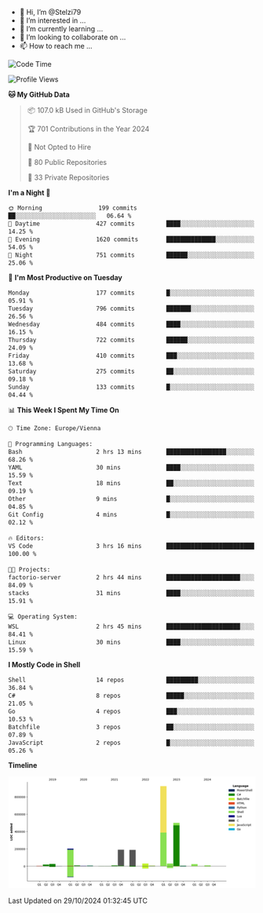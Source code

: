 - 👋 Hi, I’m @Stelzi79
- 👀 I’m interested in ...
- 🌱 I’m currently learning ...
- 💞️ I’m looking to collaborate on ...
- 📫 How to reach me ...

<!--START_SECTION:waka-->
![Code Time](http://img.shields.io/badge/Code%20Time-1%2C098%20hrs%2017%20mins-blue)

![Profile Views](http://img.shields.io/badge/Profile%20Views-0-blue)

**🐱 My GitHub Data** 

> 📦 107.0 kB Used in GitHub's Storage 
 > 
> 🏆 701 Contributions in the Year 2024
 > 
> 🚫 Not Opted to Hire
 > 
> 📜 80 Public Repositories 
 > 
> 🔑 33 Private Repositories 
 > 
**I'm a Night 🦉** 

```text
🌞 Morning                199 commits         ██░░░░░░░░░░░░░░░░░░░░░░░   06.64 % 
🌆 Daytime                427 commits         ████░░░░░░░░░░░░░░░░░░░░░   14.25 % 
🌃 Evening                1620 commits        ██████████████░░░░░░░░░░░   54.05 % 
🌙 Night                  751 commits         ██████░░░░░░░░░░░░░░░░░░░   25.06 % 
```
📅 **I'm Most Productive on Tuesday** 

```text
Monday                   177 commits         █░░░░░░░░░░░░░░░░░░░░░░░░   05.91 % 
Tuesday                  796 commits         ███████░░░░░░░░░░░░░░░░░░   26.56 % 
Wednesday                484 commits         ████░░░░░░░░░░░░░░░░░░░░░   16.15 % 
Thursday                 722 commits         ██████░░░░░░░░░░░░░░░░░░░   24.09 % 
Friday                   410 commits         ███░░░░░░░░░░░░░░░░░░░░░░   13.68 % 
Saturday                 275 commits         ██░░░░░░░░░░░░░░░░░░░░░░░   09.18 % 
Sunday                   133 commits         █░░░░░░░░░░░░░░░░░░░░░░░░   04.44 % 
```


📊 **This Week I Spent My Time On** 

```text
🕑︎ Time Zone: Europe/Vienna

💬 Programming Languages: 
Bash                     2 hrs 13 mins       █████████████████░░░░░░░░   68.26 % 
YAML                     30 mins             ████░░░░░░░░░░░░░░░░░░░░░   15.59 % 
Text                     18 mins             ██░░░░░░░░░░░░░░░░░░░░░░░   09.19 % 
Other                    9 mins              █░░░░░░░░░░░░░░░░░░░░░░░░   04.85 % 
Git Config               4 mins              █░░░░░░░░░░░░░░░░░░░░░░░░   02.12 % 

🔥 Editors: 
VS Code                  3 hrs 16 mins       █████████████████████████   100.00 % 

🐱‍💻 Projects: 
factorio-server          2 hrs 44 mins       █████████████████████░░░░   84.09 % 
stacks                   31 mins             ████░░░░░░░░░░░░░░░░░░░░░   15.91 % 

💻 Operating System: 
WSL                      2 hrs 45 mins       █████████████████████░░░░   84.41 % 
Linux                    30 mins             ████░░░░░░░░░░░░░░░░░░░░░   15.59 % 
```

**I Mostly Code in Shell** 

```text
Shell                    14 repos            █████████░░░░░░░░░░░░░░░░   36.84 % 
C#                       8 repos             █████░░░░░░░░░░░░░░░░░░░░   21.05 % 
Go                       4 repos             ███░░░░░░░░░░░░░░░░░░░░░░   10.53 % 
Batchfile                3 repos             ██░░░░░░░░░░░░░░░░░░░░░░░   07.89 % 
JavaScript               2 repos             █░░░░░░░░░░░░░░░░░░░░░░░░   05.26 % 
```



**Timeline**

![Lines of Code chart](https://raw.githubusercontent.com/Stelzi79/Stelzi79/main/assets/bar_graph.png)


 Last Updated on 29/10/2024 01:32:45 UTC
<!--END_SECTION:waka-->

<!---
Stelzi79/Stelzi79 is a ✨ special ✨ repository because its `README.md` (this file) appears on your GitHub profile.
You can click the Preview link to take a look at your changes.
--->
